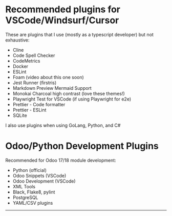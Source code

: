 # Recommended plugins for VSCode/Windsurf/Cursor

These are plugins that I use (mostly as a typescript developer) but not exhaustive:

- Cline
- Code Spell Checker
- CodeMetrics
- Docker
- ESLint
- Foam (video about this one soon)
- Jest Runner (firstris)
- Markdown Preview Mermaid Support
- Monokai Charcoal high contrast (love these themes!)
- Playwright Test for VSCode (if using Playwright for e2e)
- Prettier - Code formatter
- Prettier - ESLint
- SQLite

I also use plugins when using GoLang, Python, and C#

# Odoo/Python Development Plugins

Recommended for Odoo 17/18 module development:
- Python (official)
- Odoo Snippets (VSCode)
- Odoo Development (VSCode)
- XML Tools
- Black, Flake8, pylint
- PostgreSQL
- YAML/CSV plugins

---
